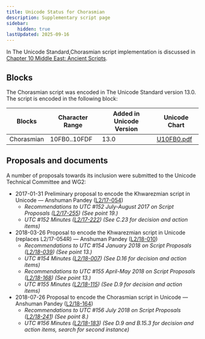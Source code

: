 ```yaml
---
title: Unicode Status for Chorasmian
description: Supplementary script page
sidebar:
    hidden: true
lastUpdated: 2025-09-16
---
```


In The Unicode Standard,Chorasmian script implementation is discussed in [Chapter 10 Middle East: Ancient Scripts](http://www.unicode.org/versions/latest/ch10.pdf).

## Blocks

The Chorasmian  script was encoded in The Unicode Standard version 13.0. The script is encoded in the following block:

| Blocks | Character Range | Added in Unicode Version | Unicode Chart |
| ------ | --------------- | ------------------------ | ------------- |
| Chorasmian   | 10FB0..10FDF | 13.0 | [U10FB0.pdf](https://www.unicode.org/charts/PDF/U10FB0.pdf) |

## Proposals and documents

A number of proposals towards its inclusion were submitted to the Unicode Technical Committee and WG2:
- 2017-01-31 Preliminary proposal to encode the Khwarezmian script in Unicode — Anshuman Pandey ([L2/17-054](http://www.unicode.org/cgi-bin/GetMatchingDocs.pl?L2/17-054))
  - _Recommendations to UTC #152 July-August 2017 on Script Proposals ([L2/17-255](http://www.unicode.org/cgi-bin/GetMatchingDocs.pl?L2/17-255)) (See point 19.)_
  - _UTC #152 Minutes ([L2/17-222](http://www.unicode.org/L2/L2017/17222.htm)) (See C.23 for decision and action items)_
- 2018-03-26 Proposal to encode the Khwarezmian script in Unicode (replaces L2/17-054R) — Anshuman Pandey ([L2/18-010](http://www.unicode.org/cgi-bin/GetMatchingDocs.pl?L2/18-010))
  - _Recommendations to UTC #154 January 2018 on Script Proposals ([L2/18-039](http://www.unicode.org/L2/L2018/18039-script-adhoc-rec.pdf)) (See point 13.)_
  - _UTC #154 Minutes ([L2/18-007](http://www.unicode.org/L2/L2018/18007.htm)) (See D.16 for decision and action items)_
  - _Recommendations to UTC #155 April-May 2018 on Script Proposals ([L2/18-168](http://www.unicode.org/L2/L2018/18168-script-rec.pdf)) (See point 13.)_
  - _UTC #155 Minutes ([L2/18-115](http://www.unicode.org/L2/L2018/18115.htm)) (See D.9 for decision and action items)_
- 2018-07-26 Proposal to encode the Chorasmian script in Unicode — Anshuman Pandey ([L2/18-164](http://www.unicode.org/cgi-bin/GetMatchingDocs.pl?L2/18-164))
  - _Recommendations to UTC #156 July 2018 on Script Proposals ([L2/18-241](http://www.unicode.org/L2/L2018/18241-script-ad-hoc.pdf)) (See point 8.)_
  - _UTC #156 Minutes ([L2/18-183](http://www.unicode.org/L2/L2018/18183.htm)) (See D.9 and B.15.3 for decision and action items, search for second instance)_
